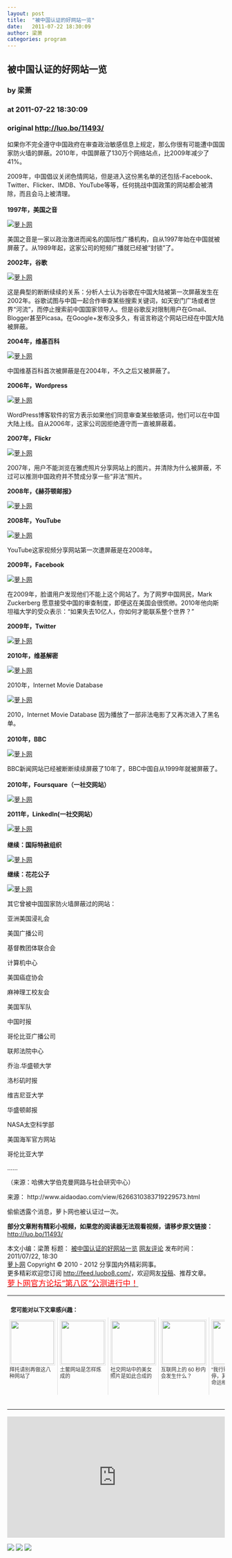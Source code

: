 ```yaml
---
layout: post
title:  "被中国认证的好网站一览"
date:   2011-07-22 18:30:09
author: 梁萧
categories: program
---
```


## 被中国认证的好网站一览
### by 梁萧
### at 2011-07-22 18:30:09
### original <http://luo.bo/11493/>

<p>如果你不完全遵守中国政府在审查政治敏感信息上规定，那么你很有可能遭中国国家防火墙的屏蔽。2010年，中国屏蔽了130万个网络站点，比2009年减少了41%。</p><p>2009年，中国倡议关闭色情网站，但是进入这份黑名单的还包括-Facebook、Twitter、Flicker、IMDB、YouTube等等，任何挑战中国政策的网站都会被清除，而且会马上被清理。<br> <span></span><br> <strong>1997年，美国之音</strong></p><p><a title="萝卜网" href="http://dulei.si/files/2011/07/21/0b5a58940155a25ebf06fd9f3dc5b235.jpg"><img title="萝卜网" src="http://dulei.si/files/2011/07/21/0b5a58940155a25ebf06fd9f3dc5b235.jpg" border="0" alt="萝卜网"></a></p><p>美国之音是一家以政治激进而闻名的国际性广播机构，自从1997年始在中国就被屏蔽了。从1989年起，这家公司的短频广播就已经被“封锁”了。</p><p><strong>2002年，谷歌</strong></p><p><a title="萝卜网" href="http://dulei.si/files/2011/07/21/e43b577e9a4354dc8b571fcacb4f246f.jpg"><img title="萝卜网" src="http://dulei.si/files/2011/07/21/e43b577e9a4354dc8b571fcacb4f246f.jpg" border="0" alt="萝卜网"></a></p><p>这是典型的断断续续的关系：分析人士认为谷歌在中国大陆被第一次屏蔽发生在2002年。谷歌试图与中国一起合作审查某些搜索关键词，如天安门广场或者世界“河流”，而停止搜索前中国国家领导人。但是谷歌反对限制用户在Gmail、Blogger甚至Picasa。在Google+发布没多久，有谣言称这个网站已经在中国大陆被屏蔽。</p><p><strong>2004年，维基百科</strong></p><p><a title="萝卜网" href="http://dulei.si/files/2011/07/21/c1e6e122f038763e6bb7abc5d0ca9a19.jpg"><img title="萝卜网" src="http://dulei.si/files/2011/07/21/c1e6e122f038763e6bb7abc5d0ca9a19.jpg" border="0" alt="萝卜网"></a></p><p>中国维基百科首次被屏蔽是在2004年，不久之后又被屏蔽了。</p><p><strong>2006年，Wordpress</strong></p><p><a title="萝卜网" href="http://dulei.si/files/2011/07/21/f0db267d2e21e6ea6112a79906ab22eb.jpg"><img title="萝卜网" src="http://dulei.si/files/2011/07/21/f0db267d2e21e6ea6112a79906ab22eb.jpg" border="0" alt="萝卜网"></a></p><p>WordPress博客软件的官方表示如果他们同意审查某些敏感词，他们可以在中国大陆上线。自从2006年，这家公司因拒绝遵守而一直被屏蔽着。</p><p><strong>2007年，Flickr</strong></p><p><a title="萝卜网" href="http://dulei.si/files/2011/07/21/fb1fd48a1cffb911c284c7ebd89c17f8.jpg"><img title="萝卜网" src="http://dulei.si/files/2011/07/21/fb1fd48a1cffb911c284c7ebd89c17f8.jpg" border="0" alt="萝卜网"></a></p><p>2007年，用户不能浏览在雅虎照片分享网站上的图片。并清除为什么被屏蔽，不过可以推测中国政府并不赞成分享一些“非法”照片。</p><p><strong>2008年，《赫芬顿邮报》</strong></p><p><a title="萝卜网" href="http://dulei.si/files/2011/07/21/a2d24ec75a2e4d6b41422c0bbaddd2d5.jpg"><img title="萝卜网" src="http://dulei.si/files/2011/07/21/a2d24ec75a2e4d6b41422c0bbaddd2d5.jpg" border="0" alt="萝卜网"></a></p><p><strong>2008年，YouTube</strong></p><p><a title="萝卜网" href="http://dulei.si/files/2011/07/21/63a7f9bb335bdfa5ffee9c55e6b5b4bf.jpg"><img title="萝卜网" src="http://dulei.si/files/2011/07/21/63a7f9bb335bdfa5ffee9c55e6b5b4bf.jpg" border="0" alt="萝卜网"></a></p><p>YouTube这家视频分享网站第一次遭屏蔽是在2008年。</p><p><strong>2009年，Facebook</strong></p><p><a title="萝卜网" href="http://dulei.si/files/2011/07/21/b02cf4b937950b91616ff39209077e52.jpg"><img title="萝卜网" src="http://dulei.si/files/2011/07/21/b02cf4b937950b91616ff39209077e52.jpg" border="0" alt="萝卜网"></a></p><p>在2009年，脸谱用户发现他们不能上这个网站了。为了网罗中国网民，Mark Zuckerberg 愿意接受中国的审查制度，即便这在美国会很慌缈。2010年他向斯坦福大学的受众表示：“如果失去10亿人，你如何才能联系整个世界？”</p><p><strong>2009年，Twitter</strong></p><p><a title="萝卜网" href="http://dulei.si/files/2011/07/21/3d3466946859d56db03332f498aca8a1.jpg"><img title="萝卜网" src="http://dulei.si/files/2011/07/21/3d3466946859d56db03332f498aca8a1.jpg" border="0" alt="萝卜网"></a></p><p><strong>2010年，维基解密</strong></p><p><a title="萝卜网" href="http://dulei.si/files/2011/07/21/89f139522cc1bc1214f18244b06fd795.jpg"><img title="萝卜网" src="http://dulei.si/files/2011/07/21/89f139522cc1bc1214f18244b06fd795.jpg" border="0" alt="萝卜网"></a></p><p>2010年，Internet Movie Database</p><p><a title="萝卜网" href="http://dulei.si/files/2011/07/21/397d3b42113c597683b8f4ed7695a078.jpg"><img title="萝卜网" src="http://dulei.si/files/2011/07/21/397d3b42113c597683b8f4ed7695a078.jpg" border="0" alt="萝卜网"></a></p><p>2010，Internet Movie Database 因为播放了一部非法电影了又再次进入了黑名单。<br> <strong><br> 2010年，BBC</strong></p><p><a title="萝卜网" href="http://dulei.si/files/2011/07/21/ae7682d37b81249edff7e7e404bacdda.jpg"><img title="萝卜网" src="http://dulei.si/files/2011/07/21/ae7682d37b81249edff7e7e404bacdda.jpg" border="0" alt="萝卜网"></a></p><p>BBC新闻网站已经被断断续续屏蔽了10年了，BBC中国自从1999年就被屏蔽了。<br> <strong><br> 2010年，Foursquare（一社交网站）</strong></p><p><a title="萝卜网" href="http://dulei.si/files/2011/07/21/d313496b139f1e13e563a8f7fe52a5d7.jpg"><img title="萝卜网" src="http://dulei.si/files/2011/07/21/d313496b139f1e13e563a8f7fe52a5d7.jpg" border="0" alt="萝卜网"></a></p><p><strong>2011年，LinkedIn(一社交网站）</strong></p><p><a title="萝卜网" href="http://dulei.si/files/2011/07/21/60db0d0cc993eb5c251cb27b4b972051.jpg"><img title="萝卜网" src="http://dulei.si/files/2011/07/21/60db0d0cc993eb5c251cb27b4b972051.jpg" border="0" alt="萝卜网"></a><br> <strong><br> 继续：国际特赦组织</strong></p><p><a title="萝卜网" href="http://dulei.si/files/2011/07/21/68552391447aa7f03314e6492be86960.jpg"><img title="萝卜网" src="http://dulei.si/files/2011/07/21/68552391447aa7f03314e6492be86960.jpg" border="0" alt="萝卜网"></a></p><p><strong>继续：花花公子</strong></p><p><a title="萝卜网" href="http://dulei.si/files/2011/07/21/8300d0df5647e7666e5f73a4a1c72dd8.jpg"><img title="萝卜网" src="http://dulei.si/files/2011/07/21/8300d0df5647e7666e5f73a4a1c72dd8.jpg" border="0" alt="萝卜网"></a></p><p>其它曾被中国国家防火墙屏蔽过的网站：</p><p>亚洲美国浸礼会</p><p>美国广播公司</p><p>基督教团体联合会</p><p>计算机中心</p><p>美国癌症协会</p><p>麻神理工校友会</p><p>美国军队</p><p>中国时报</p><p>哥伦比亚广播公司</p><p>联邦法院中心</p><p>乔治.华盛顿大学</p><p>洛杉矶时报</p><p>维吉尼亚大学</p><p>华盛顿邮报</p><p>NASA太空科学部</p><p>美国海军官方网站</p><p>哥伦比亚大学</p><p>......</p><p>（来源：哈佛大学伯克曼网路与社会研究中心）</p><p>来源： http://www.aidaodao.com/view/6266310383719229573.html</p><p>偷偷透露个消息，萝卜网也被认证过一次。</p><p><strong>部分文章附有精彩小视频，如果您的阅读器无法观看视频，请移步原文链接：</strong> <a href="http://luo.bo/11493/" title="被中国认证的好网站一览">http://luo.bo/11493/</a></p> 本文小编：梁萧 标题： <a href="http://luo.bo/11493/" title="被中国认证的好网站一览">被中国认证的好网站一览</a> <a href="http://luo.bo/11493/#comments" title="to the comments">网友评论</a> 发布时间：2011/07/22, 18:30 <br> <a href="http://luo.bo/" title="萝卜网 - 人人都是艺术家">萝卜网</a> Copyright ©   2010 - 2012 分享国内外精彩网事。<br> 更多精彩欢迎您订阅 <a href="http://feed.luobo8.com/">http://feed.luobo8.com/</a>，欢迎网友<a href="http://luo.bo/delivery/">投稿</a>、推荐文章。<br> <a href="http://luo.bo/8888/"><font color="red" size="4">萝卜网官方论坛“第八区”公测进行中！</font></a><br><table cellspacing="0" cellpadding="3" border="0" style="clear:both"><tr><td colspan="5"><b><font size="-1" style="display:block!important;padding:20px 0 5px!important">您可能对以下文章感兴趣：</font></b></td></tr><tr><td width="106" valign="top" style="padding:5px!important;margin:0!important"> <a title="拜托请别再做这八种网站了" style="text-decoration:none!important" href="http://app.wumii.com/ext/redirect.htm?url=http%3A%2F%2Fluo.bo%2F522%2F&amp;from=http%3A%2F%2Fluo.bo%2F11493%2F"> <img style="margin:0!important;padding:2px!important;border:1px solid #dddddd!important;width:100px!important;height:100px!important" src="http://static.wumii.com/site_images/2010/11/03/653765.jpg" width="100px" height="100px"><br> <font size="-1" color="#333333" style="display:block!important;line-height:15px!important;width:106px!important;font:12px/15px arial!important;height:60px!important;margin:3px 0 0 0!important;padding:0!important;overflow:hidden!important">拜托请别再做这八种网站了</font> </a></td><td width="106" valign="top" style="padding:5px!important;margin:0!important;border-left:1px solid #dddddd!important"> <a title="土鳖网站是怎样炼成的" style="text-decoration:none!important" href="http://app.wumii.com/ext/redirect.htm?url=http%3A%2F%2Fluo.bo%2F9530%2F&amp;from=http%3A%2F%2Fluo.bo%2F11493%2F"> <img style="margin:0!important;padding:2px!important;border:1px solid #dddddd!important;width:100px!important;height:100px!important" src="http://static.wumii.com/site_images/2011/06/10/11720619.jpg" width="100px" height="100px"><br> <font size="-1" color="#333333" style="display:block!important;line-height:15px!important;width:106px!important;font:12px/15px arial!important;height:60px!important;margin:3px 0 0 0!important;padding:0!important;overflow:hidden!important">土鳖网站是怎样炼成的</font> </a></td><td width="106" valign="top" style="padding:5px!important;margin:0!important;border-left:1px solid #dddddd!important"> <a title="社交网站中的美女照片是如此合成的" style="text-decoration:none!important" href="http://app.wumii.com/ext/redirect.htm?url=http%3A%2F%2Fluo.bo%2F4457%2F&amp;from=http%3A%2F%2Fluo.bo%2F11493%2F"> <img style="margin:0!important;padding:2px!important;border:1px solid #dddddd!important;width:100px!important;height:100px!important" src="http://static.wumii.com/site_images/2011/01/23/2345666.jpg" width="100px" height="100px"><br> <font size="-1" color="#333333" style="display:block!important;line-height:15px!important;width:106px!important;font:12px/15px arial!important;height:60px!important;margin:3px 0 0 0!important;padding:0!important;overflow:hidden!important">社交网站中的美女照片是如此合成的</font> </a></td><td width="106" valign="top" style="padding:5px!important;margin:0!important;border-left:1px solid #dddddd!important"> <a title="互联网上的 60 秒内会发生什么？" style="text-decoration:none!important" href="http://app.wumii.com/ext/redirect.htm?url=http%3A%2F%2Fluo.bo%2F9915%2F&amp;from=http%3A%2F%2Fluo.bo%2F11493%2F"> <img style="margin:0!important;padding:2px!important;border:1px solid #dddddd!important;width:100px!important;height:100px!important" src="http://static.wumii.com/site_images/2011/06/20/13502055.jpg" width="100px" height="100px"><br> <font size="-1" color="#333333" style="display:block!important;line-height:15px!important;width:106px!important;font:12px/15px arial!important;height:60px!important;margin:3px 0 0 0!important;padding:0!important;overflow:hidden!important">互联网上的 60 秒内会发生什么？</font> </a></td><td width="106" valign="top" style="padding:5px!important;margin:0!important;border-left:1px solid #dddddd!important"> <a title="“我行贿了”网站关停，其他反腐网站命运相似" style="text-decoration:none!important" href="http://app.wumii.com/ext/redirect.htm?url=http%3A%2F%2Fluo.bo%2F10131%2F&amp;from=http%3A%2F%2Fluo.bo%2F11493%2F"> <img style="margin:0!important;padding:2px!important;border:1px solid #dddddd!important;width:100px!important;height:100px!important" src="http://static.wumii.com/site_images/2011/06/23/14109336.jpg" width="100px" height="100px"><br> <font size="-1" color="#333333" style="display:block!important;line-height:15px!important;width:106px!important;font:12px/15px arial!important;height:60px!important;margin:3px 0 0 0!important;padding:0!important;overflow:hidden!important">“我行贿了”网站关停，其他反腐网站命运相似</font> </a></td></tr><tr><td colspan="5" align="right"> <a style="text-decoration:none!important" href="http://www.wumii.com/widget/relatedItems.htm" title="无觅相关文章插件"> <font size="-1" color="#bbbbbb" style="display:block!important;font-family:arial!important;padding:5px 0!important;font-size:12px!important;color:#bbb!important">无觅</font> </a></td></tr></table><p><iframe src="http://feedads.g.doubleclick.net/~ah/f/7sv1ooo89v8jfelhdjk8plpa64/300/250?ca=1&amp;fh=280#http%3A%2F%2Fluo.bo%2F11493%2F" width="100%" height="280" frameborder="0" scrolling="no" marginwidth="0" marginheight="0"></iframe></p><div>
<a href="http://feeds.feedburner.com/~ff/tamd?a=aEHL8JiMbek:o9J1Tb6Y12w:yIl2AUoC8zA"><img src="http://feeds.feedburner.com/~ff/tamd?d=yIl2AUoC8zA" border="0"></a> <a href="http://feeds.feedburner.com/~ff/tamd?a=aEHL8JiMbek:o9J1Tb6Y12w:qj6IDK7rITs"><img src="http://feeds.feedburner.com/~ff/tamd?d=qj6IDK7rITs" border="0"></a> <a href="http://feeds.feedburner.com/~ff/tamd?a=aEHL8JiMbek:o9J1Tb6Y12w:-BTjWOF_DHI"><img src="http://feeds.feedburner.com/~ff/tamd?i=aEHL8JiMbek:o9J1Tb6Y12w:-BTjWOF_DHI" border="0"></a>
</div>